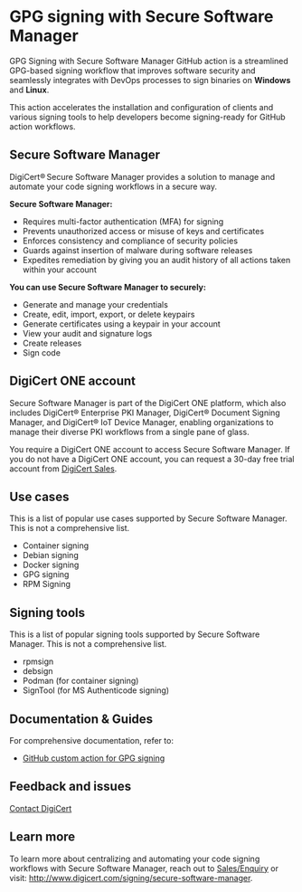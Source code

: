# GPG signing with Secure Software Manager
GPG Signing with Secure Software Manager GitHub action is a streamlined GPG-based signing workflow that improves software security and seamlessly integrates with DevOps processes to sign binaries on **Windows** and **Linux**.

This action accelerates the installation and configuration of clients and various signing tools to help developers become signing-ready for GitHub action workflows.

## Secure Software Manager
DigiCert® Secure Software Manager provides a solution to manage and automate your code signing workflows in a secure way. 

**Secure Software Manager:**
- Requires multi-factor authentication (MFA) for signing
- Prevents unauthorized access or misuse of keys and certificates
- Enforces consistency and compliance of security policies
- Guards against insertion of malware during software releases
- Expedites remediation by giving you an audit history of all actions taken within your account

**You can use Secure Software Manager to securely:**
- Generate and manage your credentials
- Create, edit, import, export, or delete keypairs
- Generate certificates using a keypair in your account
- View your audit and signature logs
- Create releases
- Sign code

## DigiCert ONE account
Secure Software Manager is part of the DigiCert ONE platform, which also includes DigiCert® Enterprise PKI Manager, DigiCert® Document Signing Manager, and DigiCert® IoT Device Manager, enabling organizations to manage their diverse PKI workflows from a single pane of glass.

You require a DigiCert ONE account to access Secure Software Manager. If you do not have a DigiCert ONE account, you can request a 30-day free trial account from [DigiCert Sales](https://www.digicert.com/contact-us).

## Use cases
This is a list of popular use cases supported by Secure Software Manager. This is not a comprehensive list.
- Container signing
- Debian signing
- Docker signing
- GPG signing
- RPM Signing

## Signing tools
This is a list of popular signing tools supported by Secure Software Manager. This is not a comprehensive list.
- rpmsign
- debsign
- Podman (for container signing)
- SignTool (for MS Authenticode signing)

## Documentation & Guides

For comprehensive documentation, refer to: 
- [GitHub custom action for GPG signing](https://docs.digicert.com/en/digicert-one/secure-software-manager/ci-cd-integrations/plugins/github-custom-action-for-gpg-keypair-signing.html)

## Feedback and issues
[Contact DigiCert](https://www.digicert.com/contact-us)

## Learn more
To learn more about centralizing and automating your code signing workflows with Secure Software Manager, reach out to [Sales/Enquiry](mailto:sales@digicert.com) or visit: http://www.digicert.com/signing/secure-software-manager.